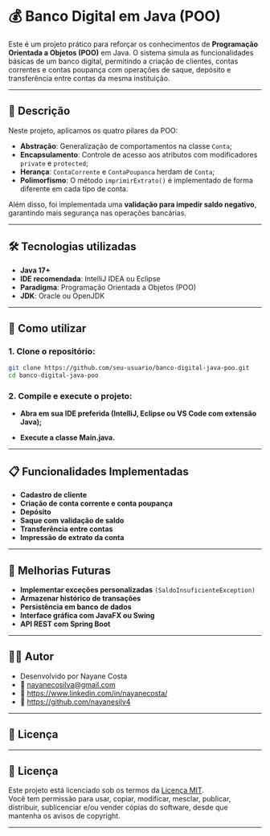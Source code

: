 # 💰 Banco Digital em Java (POO)

Este é um projeto prático para reforçar os conhecimentos de **Programação Orientada a Objetos (POO)** em Java. O sistema simula as funcionalidades básicas de um banco digital, permitindo a criação de clientes, contas correntes e contas poupança com operações de saque, depósito e transferência entre contas da mesma instituição.

---

## 📌 Descrição

Neste projeto, aplicamos os quatro pilares da POO:

- **Abstração**: Generalização de comportamentos na classe `Conta`;
- **Encapsulamento**: Controle de acesso aos atributos com modificadores `private` e `protected`;
- **Herança**: `ContaCorrente` e `ContaPoupanca` herdam de `Conta`;
- **Polimorfismo**: O método `imprimirExtrato()` é implementado de forma diferente em cada tipo de conta.

Além disso, foi implementada uma **validação para impedir saldo negativo**, garantindo mais segurança nas operações bancárias.

---

## 🛠️ Tecnologias utilizadas

- **Java 17+**
- **IDE recomendada**: IntelliJ IDEA ou Eclipse
- **Paradigma**: Programação Orientada a Objetos (POO)
- **JDK**: Oracle ou OpenJDK

---

## 🚀 Como utilizar

### 1. Clone o repositório:
```bash
git clone https://github.com/seu-usuario/banco-digital-java-poo.git
cd banco-digital-java-poo
```

### 2. Compile e execute o projeto:
- **Abra em sua IDE preferida (IntelliJ, Eclipse ou VS Code com extensão Java);**

- **Execute a classe Main.java.**

---

## 📋 Funcionalidades Implementadas
- **Cadastro de cliente**
- **Criação de conta corrente e conta poupança**
- **Depósito**
- **Saque com validação de saldo**
- **Transferência entre contas**
- **Impressão de extrato da conta**

---

## 🧩 Melhorias Futuras

- **Implementar exceções personalizadas** `(SaldoInsuficienteException)`
- **Armazenar histórico de transações**
- **Persistência em banco de dados**
- **Interface gráfica com JavaFX ou Swing**
- **API REST com Spring Boot**

---

## 👩‍💻 Autor

- Desenvolvido por Nayane Costa
- 📧 nayanecosilva@gmail.com
- 🔗 https://www.linkedin.com/in/nayanecosta/
- 🔗 https://github.com/nayanesilv4

---

## 📄 Licença

---

## 📄 Licença

Este projeto está licenciado sob os termos da [Licença MIT](LICENSE).  
Você tem permissão para usar, copiar, modificar, mesclar, publicar, distribuir, sublicenciar e/ou vender cópias do software, desde que mantenha os avisos de copyright.

---


